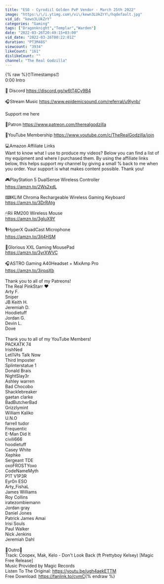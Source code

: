 ```yaml
---
title: "ESO - Cyrodiil Golden PvP Vendor - March 25th 2022"
image: "https:\/\/i.ytimg.com\/vi\/kewn3LUkZrY\/hqdefault.jpg"
vid_id: "kewn3LUkZrY"
categories: "Gaming"
tags: ["Dragonknight","Templar","Warden"]
date: "2022-03-26T20:49:15+03:00"
vid_date: "2022-03-26T00:22:01Z"
duration: "PT3M48S"
viewcount: "3934"
likeCount: "161"
dislikeCount: ""
channel: "The Real Godzilla"
---
```

{% raw %}⏰Timestamps⏰<br />0:00 Intro<br /><br />💌 Discord <a rel="nofollow" target="blank" href="https://discord.gg/w6tT4Cy9B4">https://discord.gg/w6tT4Cy9B4</a><br /><br />🎧Stream Music <a rel="nofollow" target="blank" href="https://www.epidemicsound.com/referral/u9lynb/">https://www.epidemicsound.com/referral/u9lynb/</a><br /><br />Support me here<br /><br />💖Patron <a rel="nofollow" target="blank" href="https://www.patreon.com/therealgodzilla">https://www.patreon.com/therealgodzilla</a><br /><br />🔴YouTube Membership <a rel="nofollow" target="blank" href="https://www.youtube.com/c/TheRealGodzilla/join">https://www.youtube.com/c/TheRealGodzilla/join</a><br /><br />💻Amazon Affiliate Links<br />Want to know what I use to produce my videos? Below you can find a list of my equipment and where I purchased them. By using the affiliate links below, this helps support my channel by giving a small % back to me when you order. Your support is what makes content possible. Thank you!<br /><br />🎮PlayStation 5 DualSense Wireless Controller<br /><a rel="nofollow" target="blank" href="https://amzn.to/2Ws2xdL">https://amzn.to/2Ws2xdL</a><br /><br />⌨KLIM Chroma Rechargeable Wireless Gaming Keyboard<br /><a rel="nofollow" target="blank" href="https://amzn.to/3DrRAtg">https://amzn.to/3DrRAtg</a><br /><br />🖱Rii RM200 Wireless Mouse<br /><a rel="nofollow" target="blank" href="https://amzn.to/3gIuX9Y">https://amzn.to/3gIuX9Y</a><br /><br />🎙HyperX QuadCast Microphone<br /><a rel="nofollow" target="blank" href="https://amzn.to/3jt4HSM">https://amzn.to/3jt4HSM</a><br /><br />📜Glorious XXL Gaming MousePad<br /><a rel="nofollow" target="blank" href="https://amzn.to/3yrXWVC">https://amzn.to/3yrXWVC</a><br /><br />🎧ASTRO Gaming A40Headset + MixAmp Pro<br /><a rel="nofollow" target="blank" href="https://amzn.to/3jrpqXb">https://amzn.to/3jrpqXb</a><br /><br />Thank you to all of my Patreons!<br />The Real PinkStarr ♥<br />Arty F.<br />Sniper<br />JB Keith H.<br />Jeremiah D.<br />Hoodietuff<br />Jordan G.<br />Devin L.<br />Dove<br /><br />Thank you to all of my YouTube Members!<br />PACKATK 74<br />IrishNed<br />Letï¼‡s Talk Now<br />Third Imposter<br />Splinterstatue 1<br />Donald Brais<br />NightSlay3r<br />Ashley warren<br />Bad Chocobo<br />Shacklebreaker<br />gaetan clarke<br />BadButcherBad<br />Grizzlymint<br />William Kaliko<br />U.N.O<br />farrell tudor<br />Frequentic<br />E-Man Did It<br />civili666<br />hoodietuff<br />Casey White<br />Xephke<br />Sergeant TDE<br />oxoFROSTYoxo<br />CodeNameMyth<br />P1T V1P3R<br />Eyr0n ESO<br />Arty_FishaL<br />James Williams<br />Roy Collins<br />iratezombiemann<br />Jordan gray<br />Daniel Jones<br />Patrick James Amai<br />Irisi Souls<br />Paul Walker<br />Nick Jenkins<br />Jeremiah Dahl<br /><br />🎵Outro🎵<br />Track: Coopex, Mak, Kelo -  Don't Look Back (ft Prettyboy Kelsey) [Magic Free Release]<br />Music Provided by Magic Records<br />Listen To The Original: <a rel="nofollow" target="blank" href="https://youtu.be/ugh4aekETTM​">https://youtu.be/ugh4aekETTM​</a><br />Free Download: <a rel="nofollow" target="blank" href="https://fanlink.to/cvmC">https://fanlink.to/cvmC</a>{% endraw %}
